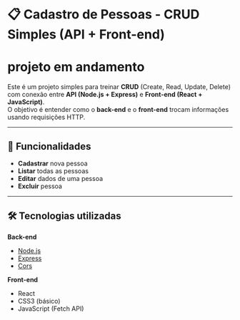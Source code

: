 # 📋 Cadastro de Pessoas - CRUD Simples (API + Front-end)
# projeto em andamento

Este é um projeto simples para treinar **CRUD** (Create, Read, Update, Delete) com conexão entre **API (Node.js + Express)** e **Front-end (React + JavaScript)**.  
O objetivo é entender como o **back-end** e o **front-end** trocam informações usando requisições HTTP.

---

## 🚀 Funcionalidades
- **Cadastrar** nova pessoa
- **Listar** todas as pessoas
- **Editar** dados de uma pessoa
- **Excluir** pessoa

---

## 🛠 Tecnologias utilizadas
**Back-end**
- [Node.js](https://nodejs.org/)
- [Express](https://expressjs.com/)
- [Cors](https://www.npmjs.com/package/cors)

**Front-end**
- React
- CSS3 (básico)
- JavaScript (Fetch API)